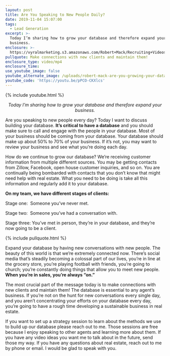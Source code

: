 ```yaml
---
layout: post
title: Are You Speaking to New People Daily?
date: 2019-11-04 15:07:00
tags:
  - Lead Generation
excerpt: >-
  Today I’m sharing how to grow your database and therefore expand your
  business.
enclosure: >-
  https://vyralmarketing.s3.amazonaws.com/Robert+Mack/Recruiting+Videos/Are+You+Speaking+to+New+People+Daily_.mp4
pullquote: Make connections with new clients and maintain them!
enclosure_type: video/mp4
enclosure_time:
use_youtube_image: false
youtube_alternate_image: /uploads/robert-mack-are-you-growing-your-database-youtube.png
youtube_code: 'https://youtu.be/pPCO-CKXlcs'
---
```


{% include youtube.html %}

<p style="text-align: center;"><em>Today I’m sharing how to grow your database and therefore expand your business.</em></p>

Are you speaking to new people every day? Today I want to discuss building your database. **It’s critical to have a database** and you should make sure to call and engage with the people in your database. Most of your business should be coming from your database. Your database should make up about 50% to 70% of your business. If it’s not, you may want to review your business and see what you’re doing each day.&nbsp;

How do we continue to grow our database? We’re receiving customer information from multiple different sources. You may be getting contacts from Zillow, Facebook, open house customer inquiries, and so on. You are continually being bombarded with contacts that you don’t know that might need help with real estate. What you need to be doing is take all this information and regularly add it to your database.&nbsp;

**On my team, we have different stages of clients:**

Stage one: &nbsp;Someone you’ve never met.

Stage two: &nbsp;Someone you’ve had a conversation with.&nbsp;

Stage three: You’ve met in person, they’re in your database, and they’re now going to be a client.

{% include pullquote.html %}

Expand your database by having new conversations with new people. The beauty of this world is that we’re extremely connected now. There’s social media that’s steadily becoming a colossal part of our lives, you’re in line at the grocery store, you’re playing football with friends, you’re going to church; you’re constantly doing things that allow you to meet new people. **When you’re in sales, you’re always “on.”**

The most crucial part of the message today is to make connections with new clients and maintain them\! The database is essential to any agent’s business. If you’re not on the hunt for new conversations every single day, and you aren’t concentrating your efforts on your database every day, you’re going to have a rough time developing a sustainable business in real estate.&nbsp;

If you want to set up a strategy session to learn about the methods we use to build up our database please reach out to me. Those sessions are free because I enjoy speaking to other agents and learning more about them. If you have any video ideas you want me to talk about in the future, send those my way. If you have any questions about real estate, reach out to me by phone or email. I would be glad to speak with you.&nbsp;